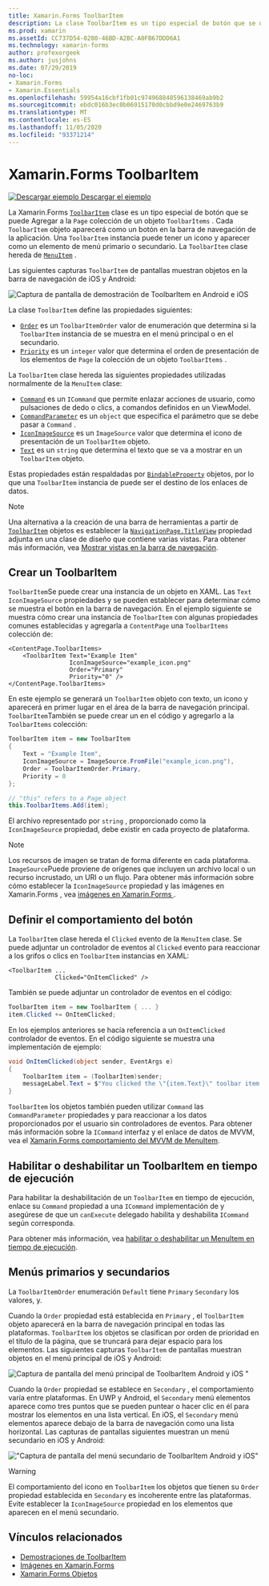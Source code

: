 ```yaml
---
title: Xamarin.Forms ToolbarItem
description: La clase ToolbarItem es un tipo especial de botón que se usa en la barra de navegación de una aplicación.
ms.prod: xamarin
ms.assetId: CC737D54-0280-46BD-A2BC-A0FB67DDD6A1
ms.technology: xamarin-forms
author: profexorgeek
ms.author: jusjohns
ms.date: 07/29/2019
no-loc:
- Xamarin.Forms
- Xamarin.Essentials
ms.openlocfilehash: 59954a16cbf1fb01c974968848596138469ab9b2
ms.sourcegitcommit: ebdc016b3ec0b06915170d0cbbd9e0e2469763b9
ms.translationtype: MT
ms.contentlocale: es-ES
ms.lasthandoff: 11/05/2020
ms.locfileid: "93371214"
---
```

# <a name="xamarinforms-toolbaritem"></a>Xamarin.Forms ToolbarItem

[![Descargar ejemplo](~/media/shared/download.png) Descargar el ejemplo](/samples/xamarin/xamarin-forms-samples/userinterface-toolbaritem/)

La Xamarin.Forms [`ToolbarItem`](xref:Xamarin.Forms.ToolbarItem) clase es un tipo especial de botón que se puede Agregar a la `Page` colección de un objeto `ToolbarItems` . Cada `ToolbarItem` objeto aparecerá como un botón en la barra de navegación de la aplicación. Una `ToolbarItem` instancia puede tener un icono y aparecer como un elemento de menú primario o secundario. La `ToolbarItem` clase hereda de [`MenuItem`](xref:Xamarin.Forms.MenuItem) .

Las siguientes capturas `ToolbarItem` de pantallas muestran objetos en la barra de navegación de iOS y Android:

![Captura de pantalla de demostración de ToolbarItem en Android e iOS](toolbaritem-images/toolbaritem-device-screenshot.png "Captura de pantalla de la demostración de ToolbarItem en Android e iOS")

La clase `ToolbarItem` define las propiedades siguientes:

* [`Order`](xref:Xamarin.Forms.ToolbarItem.Order) es un `ToolbarItemOrder` valor de enumeración que determina si la `ToolbarItem` instancia de se muestra en el menú principal o en el secundario.
* [`Priority`](xref:Xamarin.Forms.ToolbarItem.Priority) es un `integer` valor que determina el orden de presentación de los elementos de `Page` la colección de un objeto `ToolbarItems` .

La `ToolbarItem` clase hereda las siguientes propiedades utilizadas normalmente de la `MenuItem` clase:

* [`Command`](xref:Xamarin.Forms.MenuItem.Command) es un `ICommand` que permite enlazar acciones de usuario, como pulsaciones de dedo o clics, a comandos definidos en un ViewModel.
* [`CommandParameter`](xref:Xamarin.Forms.MenuItem.CommandParameter) es un `object` que especifica el parámetro que se debe pasar a `Command` .
* [`IconImageSource`](xref:Xamarin.Forms.MenuItem.IconImageSource) es un `ImageSource` valor que determina el icono de presentación de un `ToolbarItem` objeto.
* [`Text`](xref:Xamarin.Forms.MenuItem.Text) es un `string` que determina el texto que se va a mostrar en un `ToolbarItem` objeto.

Estas propiedades están respaldadas por [`BindableProperty`](xref:Xamarin.Forms.BindableProperty) objetos, por lo que una `ToolbarItem` instancia de puede ser el destino de los enlaces de datos.

> [!NOTE]
> Una alternativa a la creación de una barra de herramientas a partir de [`ToolbarItem`](xref:Xamarin.Forms.ToolbarItem) objetos es establecer la [`NavigationPage.TitleView`](xref:Xamarin.Forms.NavigationPage.TitleViewProperty) propiedad adjunta en una clase de diseño que contiene varias vistas. Para obtener más información, vea [Mostrar vistas en la barra de navegación](~/xamarin-forms/app-fundamentals/navigation/hierarchical.md#displaying-views-in-the-navigation-bar).

## <a name="create-a-toolbaritem"></a>Crear un ToolbarItem

`ToolbarItem`Se puede crear una instancia de un objeto en XAML. Las `Text` `IconImageSource` propiedades y se pueden establecer para determinar cómo se muestra el botón en la barra de navegación. En el ejemplo siguiente se muestra cómo crear una instancia de `ToolbarItem` con algunas propiedades comunes establecidas y agregarla a `ContentPage` una `ToolbarItems` colección de:

```xaml
<ContentPage.ToolbarItems>
    <ToolbarItem Text="Example Item"
                 IconImageSource="example_icon.png"
                 Order="Primary"
                 Priority="0" />
</ContentPage.ToolbarItems>
```

En este ejemplo se generará un `ToolbarItem` objeto con texto, un icono y aparecerá en primer lugar en el área de la barra de navegación principal. `ToolbarItem`También se puede crear un en el código y agregarlo a la `ToolbarItems` colección:

```csharp
ToolbarItem item = new ToolbarItem
{
    Text = "Example Item",
    IconImageSource = ImageSource.FromFile("example_icon.png"),
    Order = ToolbarItemOrder.Primary,
    Priority = 0
};

// "this" refers to a Page object
this.ToolbarItems.Add(item);
```

El archivo representado por `string` , proporcionado como la `IconImageSource` propiedad, debe existir en cada proyecto de plataforma.

> [!NOTE]
> Los recursos de imagen se tratan de forma diferente en cada plataforma. `ImageSource`Puede proviene de orígenes que incluyen un archivo local o un recurso incrustado, un URI o un flujo. Para obtener más información sobre cómo establecer la `IconImageSource` propiedad y las imágenes en Xamarin.Forms , vea [imágenes en Xamarin.Forms ](~/xamarin-forms/user-interface/images.md).

## <a name="define-button-behavior"></a>Definir el comportamiento del botón

La `ToolbarItem` clase hereda el `Clicked` evento de la `MenuItem` clase. Se puede adjuntar un controlador de eventos al `Clicked` evento para reaccionar a los grifos o clics en `ToolbarItem` instancias en XAML:

```xaml
<ToolbarItem ...
             Clicked="OnItemClicked" />
```

También se puede adjuntar un controlador de eventos en el código:

```csharp
ToolbarItem item = new ToolbarItem { ... }
item.Clicked += OnItemClicked;
```

En los ejemplos anteriores se hacía referencia a un `OnItemClicked` controlador de eventos. En el código siguiente se muestra una implementación de ejemplo:

```csharp
void OnItemClicked(object sender, EventArgs e)
{
    ToolbarItem item = (ToolbarItem)sender;
    messageLabel.Text = $"You clicked the \"{item.Text}\" toolbar item.";
}
```

`ToolbarItem` los objetos también pueden utilizar `Command` las `CommandParameter` propiedades y para reaccionar a los datos proporcionados por el usuario sin controladores de eventos. Para obtener más información sobre la `ICommand` interfaz y el enlace de datos de MVVM, vea el [ Xamarin.Forms comportamiento del MVVM de MenuItem](~/xamarin-forms/user-interface/menuitem.md#define-menuitem-behavior-with-mvvm).

## <a name="enable-or-disable-a-toolbaritem-at-runtime"></a>Habilitar o deshabilitar un ToolbarItem en tiempo de ejecución

Para habilitar la deshabilitación de un `ToolbarItem` en tiempo de ejecución, enlace su `Command` propiedad a una `ICommand` implementación de y asegúrese de que un `canExecute` delegado habilita y deshabilita `ICommand` según corresponda.

Para obtener más información, vea [habilitar o deshabilitar un MenuItem en tiempo de ejecución](menuitem.md#enable-or-disable-a-menuitem-at-runtime).

## <a name="primary-and-secondary-menus"></a>Menús primarios y secundarios

La `ToolbarItemOrder` enumeración `Default` tiene `Primary` `Secondary` los valores, y.

Cuando la `Order` propiedad está establecida en `Primary` , el `ToolbarItem` objeto aparecerá en la barra de navegación principal en todas las plataformas. `ToolbarItem` los objetos se clasifican por orden de prioridad en el título de la página, que se truncará para dejar espacio para los elementos. Las siguientes capturas `ToolbarItem` de pantallas muestran objetos en el menú principal de iOS y Android:

![Captura de pantalla del menú principal de ToolbarItem Android y iOS "](toolbaritem-images/toolbaritem-primary-menu.png "Captura de pantalla del menú principal de ToolbarItem en Android e iOS")

Cuando la `Order` propiedad se establece en `Secondary` , el comportamiento varía entre plataformas. En UWP y Android, el `Secondary` menú elementos aparece como tres puntos que se pueden puntear o hacer clic en él para mostrar los elementos en una lista vertical. En iOS, el `Secondary` menú elementos aparece debajo de la barra de navegación como una lista horizontal. Las capturas de pantallas siguientes muestran un menú secundario en iOS y Android:

!["Captura de pantalla del menú secundario de ToolbarItem Android y iOS"](toolbaritem-images/toolbaritem-secondary-menu.png "Captura de pantalla del menú secundario de ToolbarItem en Android e iOS")

> [!WARNING]
> El comportamiento del icono en `ToolbarItem` los objetos que tienen su `Order` propiedad establecida en `Secondary` es incoherente entre las plataformas. Evite establecer la `IconImageSource` propiedad en los elementos que aparecen en el menú secundario.

## <a name="related-links"></a>Vínculos relacionados

* [Demostraciones de ToolbarItem](/samples/xamarin/xamarin-forms-samples/userinterface-toolbaritem/)
* [Imágenes en Xamarin.Forms](~/xamarin-forms/user-interface/images.md)
* [Xamarin.Forms Objetos](~/xamarin-forms/user-interface/menuitem.md)